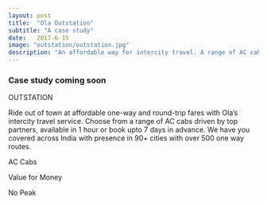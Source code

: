 ```yaml
---
layout: post
title:  "Ola Outstation"
subtitle: "A case study"
date:   2017-6-15
image: "outstation/outstation.jpg"
description: "An affordable way for intercity travel. A range of AC cabs driven by top partners, available in 1 hour or book upto 7 days in advance. We have you covered across India with presence in 90+ cities with over 500 one way routes."
---
```


<h3>Case study coming soon</h3>

OUTSTATION

Ride out of town at affordable one-way and round-trip fares with Ola’s intercity travel service. Choose from a range of AC cabs driven by top partners, available in 1 hour or book upto 7 days in advance. We have you covered across India with presence in 90+ cities with over 500 one way routes.

AC
Cabs

Value for
Money

No
Peak